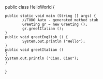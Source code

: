 
public class HelloWorld {

    public static void main (String [] args) {
            //TODO Auto - generated method stub
            Greeting gr = new Greeting ();
            gr.greetItalian ();
    }
    public void greetEnglish () {
            System.out.println ("Hello");
    }
    public void greetItalian ()
    {
    System.out.println ("Ciao, Ciao");
    }
}
